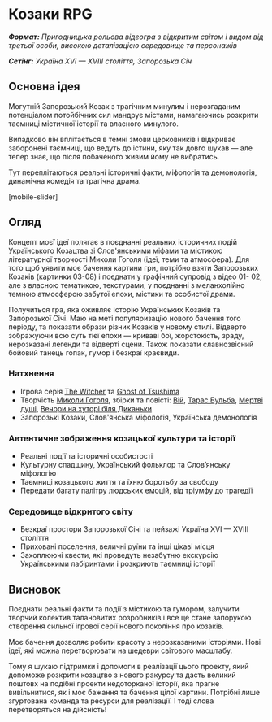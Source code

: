 
# Козаки RPG

***Формат:** Пригодницька рольова відеогра з відкритим світом і видом від третьої особи, високою деталізацією середовище та персонажів*

***Сетінг:** Україна XVI — XVIII століття, Запорозька Січ*

## Основна ідея

Могутній Запорозький Козак з трагічним минулим і нерозгаданим потенціалом потойбічних сил мандрує містами, намагаючись розкрити таємниці містичної історії та власного минулого. 

Випадково він вплітається в темні змови церковників і відкриває заборонені таємниці, що ведуть до істини, яку так довго шукав — але тепер знає, що після побаченого живим йому не вибратись.

Тут переплітаються реальні історичні факти, міфологія та демонологія, динамічна комедія та трагічна драма.

[mobile-slider]

## Огляд

Концепт моєї ідеї полягає в поєднанні реальних історичних подій Українського Козацтва зі Слов'янськими міфами та містикою літературної творчості Миколи Гоголя (ідеї, теми та атмосфера). Для того щоб уявити моє бачення картини гри, потрібно взяти Запорозьких Козаків (картинки 03-08) і поєднати у графічний супровід з відео 01- 02, але з власною тематикою, текстурами, у поєднанні з меланхолійно темною атмосферою забутої епохи, містики та особистої драми.

Получиться гра, яка оживляє історію Українських Козаків та Запорозької Січі. Маю на меті популяризацію нового бачення того періоду, та показати образи різних Козаків у новому стилі. Відверто зображуючи всю суть тієї епохи — криваві бої, жорстокість, зраду, нерозказані легенди та відверті сцени. Також показати славнозвісний бойовий танець гопак, гумор і безкраї краєвиди.

### Натхнення

- Ігрова серія [The Witcher](https://en.wikipedia.org/wiki/The_Witcher_(video_game_series)) та [Ghost of Tsushima](https://en.wikipedia.org/wiki/Ghost_of_Tsushima)
- Творчість [Миколи Гоголя](https://en.wikipedia.org/wiki/Nikolai_Gogol), збірки та повісті: [Вій](https://en.wikipedia.org/wiki/Viy_(story)), [Тарас Бульба](https://en.wikipedia.org/wiki/Taras_Bulba), [Мертві душі](https://en.wikipedia.org/wiki/Dead_Souls), [Вечори на хуторі біля Диканьки](https://en.wikipedia.org/wiki/Evenings_on_a_Farm_Near_Dikanka)
- Запорозькі Козаки, Слов'янська міфологія, Українська демонологія

### Автентичне зображення козацької культури та історії

- Реальні події та історичні особистості
- Культурну спадщину, Український фольклор та Слов’янську міфологію
- Таємниці козацького життя та їхню боротьбу за свободу
- Передати багату палітру людських емоцій, від тріумфу до трагедії

### Середовище відкритого світу

- Безкраї простори Запорозької Січі та пейзажі Україна XVI — XVIII століття
- Приховані поселення, величні руїни та інші цікаві місця
- Захоплюючі квести, які проведуть незабутню екскурсію Українськими лабіринтами і розкриють таємниці історії

## Висновок

Поєднати реальні факти та події з містикою та гумором, залучити творчий колектив талановитих розробників і все це стане запорукою створення сильної ігрової серії нового покоління про козаків.

Моє бачення дозволяє робити красоту з нерозказаними історіями. Нові ідеї, які можна перетворювати на шедеври світового масштабу.

Тому я шукаю підтримки і допомоги в реалізації цього проекту, який допоможе розкрити козацтво з нового ракурсу та дасть великий поштовх на подібні проекти недоторканої історії, яка прагне вивільнитися, як і моє бажання та бачення цілої картини. Потрібні лише згуртована команда та ресурси для реалізації. І тоді слова перетворяться на дійсність!